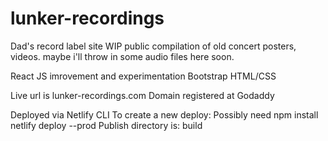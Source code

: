 # lunker-recordings
Dad's record label site WIP
public compilation of old concert posters, videos. maybe i'll throw in some audio files here soon.

React JS imrovement and experimentation 
Bootstrap
HTML/CSS

Live url is lunker-recordings.com
Domain registered at Godaddy

Deployed via Netlify CLI
To create a new deploy:
Possibly need npm install
netlify deploy --prod
Publish directory is: build

